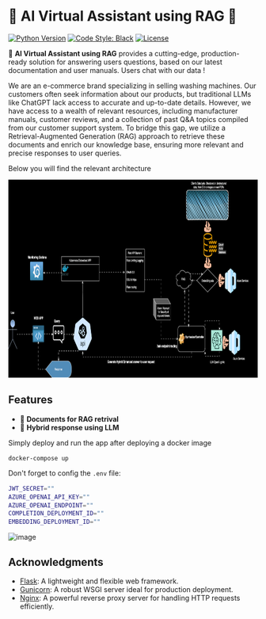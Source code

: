 # 🤖 AI Virtual Assistant using RAG 🤖 

[![Python Version](https://img.shields.io/badge/python-3.12.7%2B-blue)](https://www.python.org/)
[![Code Style: Black](https://img.shields.io/badge/code%20style-black-000000.svg)](https://github.com/psf/black)
[![License](https://img.shields.io/github/license/xarismallios/Virtual_Assistant_with_RAG)](https://github.com/xarismallios/Virtual_Assistant_with_RAG/blob/main/LICENSE)


🤖  **AI Virtual Assistant using RAG** provides a cutting-edge, production-ready solution for answering users questions, based on our latest documentation and user manuals. Users chat with our data !


We are an e-commerce brand specializing in selling washing machines. Our customers often seek information about our products, but traditional LLMs like ChatGPT lack access to accurate and up-to-date details. However, we have access to a wealth of relevant resources, including manufacturer manuals, customer reviews, and a collection of past Q&A topics compiled from our customer support system. To bridge this gap, we utilize a Retrieval-Augmented Generation (RAG) approach to retrieve these documents and enrich our knowledge base, ensuring more relevant and precise responses to user queries.


Below you will find the relevant architecture

<img width="1000" height="400" alt="image" src= "https://github.com/xarismallios/Virtual_Assistant_with_RAG/blob/main/architecture/ai_llm_rag-5.drawio.svg" />

## Features

- 🌟 **Documents for RAG retrival**
- 🚀 **Hybrid response using LLM**


Simply deploy and run the app after deploying a docker image
```
docker-compose up
```

Don't forget to config the `.env` file:

```bash
JWT_SECRET=""
AZURE_OPENAI_API_KEY=""
AZURE_OPENAI_ENDPOINT=""
COMPLETION_DEPLOYMENT_ID=""
EMBEDDING_DEPLOYMENT_ID=""
```

<img width="764" alt="image" src="https://github.com/user-attachments/assets/77a1f8e4-8b3f-4182-b5ee-0b1355db8a52" />


## Acknowledgments

- [Flask](https://flask.palletsprojects.com/): A lightweight and flexible web framework.
- [Gunicorn](https://gunicorn.org/): A robust WSGI server ideal for production deployment.
- [Nginx](https://nginx.org/): A powerful reverse proxy server for handling HTTP requests efficiently.

